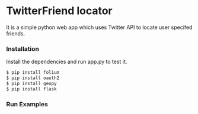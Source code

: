 # TwitterFriend locator


It is a simple python web app which uses Twitter API to locate user specifed friends.


### Installation

Install the dependencies and run app.py to test it.

```sh
$ pip install folium
$ pip install oauth2
$ pip install geopy
$ pip install flask
```

### Run Examples

